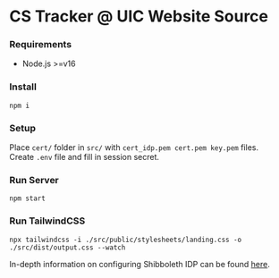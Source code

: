 
# CS Tracker @ UIC Website Source

### Requirements

- Node.js >=v16

### Install

```cli
npm i
```

### Setup

Place `cert/` folder in `src/` with `cert_idp.pem cert.pem key.pem` files.  
Create `.env` file and fill in session secret.

### Run Server

```cli
npm start
```

### Run TailwindCSS

```cli
npx tailwindcss -i ./src/public/stylesheets/landing.css -o ./src/dist/output.css --watch
```

In-depth information on configuring Shibboleth IDP can be found [here](https://github.com/ritstudentgovernment/passport-saml-example/blob/master/README.md).
